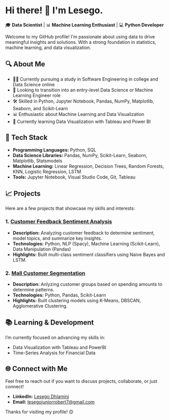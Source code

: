 # Hi there! 👋 I'm Lesego.

🎓 **Data Scientist** | 📊 **Machine Learning Enthusiast** | 💻 **Python Developer**

Welcome to my GitHub profile! I'm passionate about using data to drive meaningful insights and solutions. With a strong foundation in statistics, machine learning, and data visualization.



## 🔍 **About Me**

- 🧑‍🎓 Currently pursuing a study in Software Engineering in college and Data Science online
- 💼 Looking to transition into an entry-level Data Science or Machine Learning Engineer role
- 🛠️ Skilled in Python, Jupyter Notebook, Pandas, NumPy, Matplotlib, Seaborn, and Scikit-Learn
- 📊 Enthusiastic about Machine Learning and Data Visualization
- 🌱 Currently learning Data Visualization with Tableau and Power BI



## 🧰 **Tech Stack**

- **Programming Languages:** Python, SQL
- **Data Science Libraries:** Pandas, NumPy, Scikit-Learn, Seaborn, Matplotlib, Statsmodels
- **Machine Learning:** Linear Regression, Decision Trees, Random Forests, KNN, Logistic Regression, LSTM
- **Tools:** Jupyter Notebook, Visual Studio Code, Git, Tableau



## 📈 **Projects**

Here are a few projects that showcase my skills and interests:

### 1. [Customer Feedback Sentiment Analysis](https://github.com/Lesego-1/Customer-Feedback-Sentiment-Analysis)
   - **Description:** Analyzing customer feedback to determine sentiment, model topics, and summarize key insights.
   - **Technologies:** Python, NLP (Spacy), Machine Learning (Scikit-Learn), Data Manipulation (Pandas)
   - **Highlights:** Built multi-class sentiment classifiers using Naive Bayes and LSTM.

### 2. [Mall Customer Segmentation](https://github.com/Lesego-1/Mall-Customer-Segmentation)
   - **Description:** Anlyzing customer groups based on spending amounts to determine patterns.
   - **Technologies:** Python, Pandas, Scikit-Learn
   - **Highlights:** Built clustering models using K-Means, DBSCAN, Agglomerative Clustering.




## 📚 **Learning & Development**

I’m currently focused on advancing my skills in:
- Data Visualization with Tableau and PowerBI
- Time-Series Analysis for Financial Data



## 🌐 **Connect with Me**

Feel free to reach out if you want to discuss projects, collaborate, or just connect!

- **LinkedIn:** [Lesego Dhlamini](https://www.linkedin.com/in/lesego-d-a5a7372a0/)
- **Email:** lesegojuniorrobert7@gmail.com



Thanks for visiting my profile! 😊
